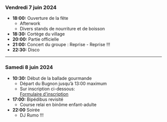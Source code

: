 ### Vendredi 7 juin 2024

* **18:00:** Ouverture de la fête
    * Afterwork
    * Divers stands de nourriture et de boisson
* **18:30:** Cortège du village
* **20:00:** Partie officielle
* **21:00:** Concert du groupe : Reprise - Reprise !!!
* **22:30:** Disco

---

### Samedi 8 juin 2024

* **10:30:** Début de la ballade gourmande
    * Départ du Bugnon jusqu’à 13:00 maximum
    * Sur inscription ci-dessous:  
    <a class="btn" href="https://forms.gle/AqY9ZGA2ipQvoPmx8" target="_blank">Formulaire d'inscription</a>
* **17:00:** Bipédibus revisité
    * Course relai en binôme enfant-adulte
* **22:00** Soirée
    * DJ Rumo !!!
